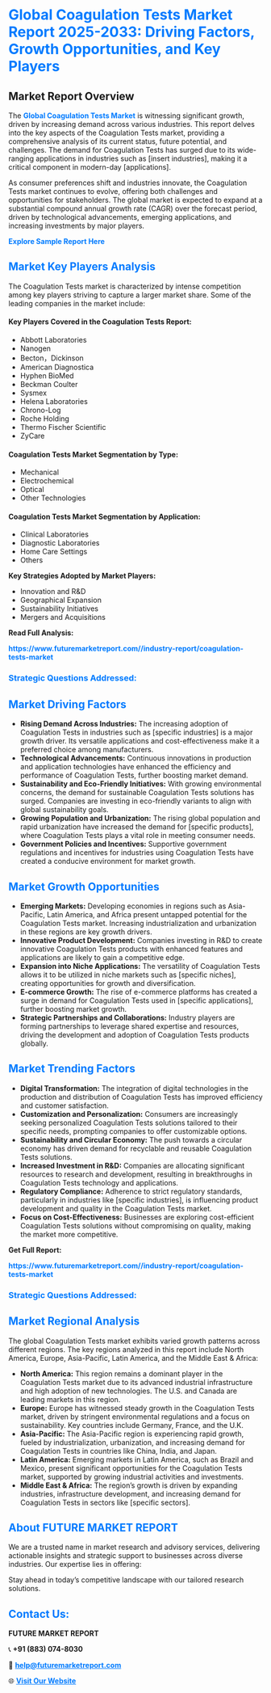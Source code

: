 <h1 style="color: #007BFF;">Global Coagulation Tests Market Report 2025-2033: Driving Factors, Growth Opportunities, and Key Players</h1>

<section id="overview">
<h2>Market Report Overview</h2>
<p>The <a href="https://www.futuremarketreport.com//industry-report/coagulation-tests-market" style="color: #007BFF; text-decoration: none;"><strong>Global Coagulation Tests Market</strong></a> is witnessing significant growth, driven by increasing demand across various industries. This report delves into the key aspects of the Coagulation Tests market, providing a comprehensive analysis of its current status, future potential, and challenges. The demand for Coagulation Tests has surged due to its wide-ranging applications in industries such as [insert industries], making it a critical component in modern-day [applications].</p>
<p>As consumer preferences shift and industries innovate, the Coagulation Tests market continues to evolve, offering both challenges and opportunities for stakeholders. The global market is expected to expand at a substantial compound annual growth rate (CAGR) over the forecast period, driven by technological advancements, emerging applications, and increasing investments by major players.</p>
</section>

<section id="overview">
<p><a href="https://www.futuremarketreport.com//request-sample/reportId=82804" style="color: #007BFF; text-decoration: none;"><strong>Explore Sample Report Here</strong></a></p>
</section>

<section id="key-players">
<h2 style="color: #007BFF;">Market Key Players Analysis</h2>
<p>The Coagulation Tests market is characterized by intense competition among key players striving to capture a larger market share. Some of the leading companies in the market include:</p>
<h4>Key Players Covered in the Coagulation Tests Report:</h4>
<ul><li>Abbott Laboratories</li><li>Nanogen</li><li>Becton，Dickinson</li><li>American Diagnostica</li><li>Hyphen BioMed</li><li>Beckman Coulter</li><li>Sysmex</li><li>Helena Laboratories</li><li>Chrono-Log</li><li>Roche Holding</li><li>Thermo Fischer Scientific</li><li>ZyCare</li></ul>
<h4>Coagulation Tests Market Segmentation by Type:</h4>
<ul><li>Mechanical</li><li>Electrochemical</li><li>Optical</li><li>Other Technologies</li></ul>

<h4>Coagulation Tests Market Segmentation by Application:</h4>
<ul><li>Clinical Laboratories</li><li>Diagnostic Laboratories</li><li>Home Care Settings</li><li>Others</li></ul>
<p><strong>Key Strategies Adopted by Market Players:</strong></p>
<ul>
<li>Innovation and R&D</li>
<li>Geographical Expansion</li>
<li>Sustainability Initiatives</li>
<li>Mergers and Acquisitions</li>
</ul>
</section>

<section>
<p><strong>Read Full Analysis: </strong></p><a href="https://www.futuremarketreport.com//industry-report/coagulation-tests-market" style="color: #007BFF; text-decoration: none;"><strong>https://www.futuremarketreport.com//industry-report/coagulation-tests-market</strong></a>
<h3 style="color: #007BFF;">Strategic Questions Addressed:</h3>
</section>

<section id="driving-factors">
<h2 style="color: #007BFF;">Market Driving Factors</h2>
<ul>
<li><strong>Rising Demand Across Industries:</strong> The increasing adoption of Coagulation Tests in industries such as [specific industries] is a major growth driver. Its versatile applications and cost-effectiveness make it a preferred choice among manufacturers.</li>
<li><strong>Technological Advancements:</strong> Continuous innovations in production and application technologies have enhanced the efficiency and performance of Coagulation Tests, further boosting market demand.</li>
<li><strong>Sustainability and Eco-Friendly Initiatives:</strong> With growing environmental concerns, the demand for sustainable Coagulation Tests solutions has surged. Companies are investing in eco-friendly variants to align with global sustainability goals.</li>
<li><strong>Growing Population and Urbanization:</strong> The rising global population and rapid urbanization have increased the demand for [specific products], where Coagulation Tests plays a vital role in meeting consumer needs.</li>
<li><strong>Government Policies and Incentives:</strong> Supportive government regulations and incentives for industries using Coagulation Tests have created a conducive environment for market growth.</li>
</ul>
</section>

<section id="growth-opportunities">
<h2 style="color: #007BFF;">Market Growth Opportunities</h2>
<ul>
<li><strong>Emerging Markets:</strong> Developing economies in regions such as Asia-Pacific, Latin America, and Africa present untapped potential for the Coagulation Tests market. Increasing industrialization and urbanization in these regions are key growth drivers.</li>
<li><strong>Innovative Product Development:</strong> Companies investing in R&D to create innovative Coagulation Tests products with enhanced features and applications are likely to gain a competitive edge.</li>
<li><strong>Expansion into Niche Applications:</strong> The versatility of Coagulation Tests allows it to be utilized in niche markets such as [specific niches], creating opportunities for growth and diversification.</li>
<li><strong>E-commerce Growth:</strong> The rise of e-commerce platforms has created a surge in demand for Coagulation Tests used in [specific applications], further boosting market growth.</li>
<li><strong>Strategic Partnerships and Collaborations:</strong> Industry players are forming partnerships to leverage shared expertise and resources, driving the development and adoption of Coagulation Tests products globally.</li>
</ul>
</section>

<section id="trending-factors">
<h2 style="color: #007BFF;">Market Trending Factors</h2>
<ul>
<li><strong>Digital Transformation:</strong> The integration of digital technologies in the production and distribution of Coagulation Tests has improved efficiency and customer satisfaction.</li>
<li><strong>Customization and Personalization:</strong> Consumers are increasingly seeking personalized Coagulation Tests solutions tailored to their specific needs, prompting companies to offer customizable options.</li>
<li><strong>Sustainability and Circular Economy:</strong> The push towards a circular economy has driven demand for recyclable and reusable Coagulation Tests solutions.</li>
<li><strong>Increased Investment in R&D:</strong> Companies are allocating significant resources to research and development, resulting in breakthroughs in Coagulation Tests technology and applications.</li>
<li><strong>Regulatory Compliance:</strong> Adherence to strict regulatory standards, particularly in industries like [specific industries], is influencing product development and quality in the Coagulation Tests market.</li>
<li><strong>Focus on Cost-Effectiveness:</strong> Businesses are exploring cost-efficient Coagulation Tests solutions without compromising on quality, making the market more competitive.</li>
</ul>
</section>

<section>
<p><strong>Get Full Report: </strong></p><a href="https://www.futuremarketreport.com//industry-report/coagulation-tests-market" style="color: #007BFF; text-decoration: none;"><strong>https://www.futuremarketreport.com//industry-report/coagulation-tests-market</strong></a>
<h3 style="color: #007BFF;">Strategic Questions Addressed:</h3>
</section>


<section id="regional-analysis">
<h2 style="color: #007BFF;">Market Regional Analysis</h2>
<p>The global Coagulation Tests market exhibits varied growth patterns across different regions. The key regions analyzed in this report include North America, Europe, Asia-Pacific, Latin America, and the Middle East & Africa:</p>
<ul>
<li><strong>North America:</strong> This region remains a dominant player in the Coagulation Tests market due to its advanced industrial infrastructure and high adoption of new technologies. The U.S. and Canada are leading markets in this region.</li>
<li><strong>Europe:</strong> Europe has witnessed steady growth in the Coagulation Tests market, driven by stringent environmental regulations and a focus on sustainability. Key countries include Germany, France, and the U.K.</li>
<li><strong>Asia-Pacific:</strong> The Asia-Pacific region is experiencing rapid growth, fueled by industrialization, urbanization, and increasing demand for Coagulation Tests in countries like China, India, and Japan.</li>
<li><strong>Latin America:</strong> Emerging markets in Latin America, such as Brazil and Mexico, present significant opportunities for the Coagulation Tests market, supported by growing industrial activities and investments.</li>
<li><strong>Middle East & Africa:</strong> The region’s growth is driven by expanding industries, infrastructure development, and increasing demand for Coagulation Tests in sectors like [specific sectors].</li>
</ul>
</section>

<footer>
<h2 style="color: #007BFF;">About FUTURE MARKET REPORT</h2>
<p>We are a trusted name in market research and advisory services, delivering actionable insights and strategic support to businesses across diverse industries. Our expertise lies in offering:</p>

<p>Stay ahead in today’s competitive landscape with our tailored research solutions.</p>

<h2 style="color: #007BFF;">Contact Us:</h2>
<p><strong>FUTURE MARKET REPORT</strong></p>
<p>📞 <strong>+91 (883) 074-8030</strong></p>
<p>📧 <strong><a href="mailto:help@futuremarketreport.com" style="color: #007BFF;">help@futuremarketreport.com</a></strong></p>
<p>🌐 <strong><a href="https://www.futuremarketreport.com/" style="color: #007BFF;">Visit Our Website</a></strong></p>
</footer>